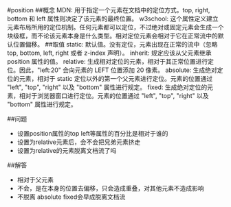 #position
##概念
    MDN: 用于指定一个元素在文档中的定位方式。top, right, bottom 和 left 属性则决定了该元素的最终位置。
    w3school: 这个属性定义建立元素布局所用的定位机制。任何元素都可以定位，不过绝对或固定元素会生成一个块级框，而不论该元素本身是什么类型。相对定位元素会相对于它在正常流中的默认位置偏移。
##取值
    static: 默认值。没有定位，元素出现在正常的流中（忽略 top, bottom, left, right 或者 z-index 声明）。
    inherit: 规定应该从父元素继承 position 属性的值。
    relative: 生成相对定位的元素，相对于其正常位置进行定位。因此，"left:20" 会向元素的 LEFT 位置添加 20 像素。
    absolute: 生成绝对定位的元素，相对于 static 定位以外的第一个父元素进行定位。元素的位置通过 "left", "top", "right" 以及 "bottom" 属性进行规定。
    fixed: 生成绝对定位的元素，相对于浏览器窗口进行定位。元素的位置通过 "left", "top", "right" 以及 "bottom" 属性进行规定。
    
##问题
* 设置position属性的top left等属性的百分比是相对于谁的
* 设置为relative元素后，会不会把兄弟元素挤走
* 设置为relative的元素脱离文档流了吗

##解答
* 相对于父元素
* 不会，是在本身的位置去偏移，只会造成重叠，对其他元素不造成影响
* 不脱离 absolute fixed会早成脱离文档流















